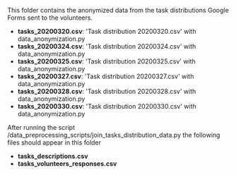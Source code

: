 This folder contains the anonymized data from the task distributions Google Forms sent to the volunteers.

- **tasks_20200320.csv**: 'Task distribution 20200320.csv' with data_anonymization.py
- **tasks_20200324.csv**: 'Task distribution 20200324.csv' with data_anonymization.py
- **tasks_20200325.csv**: 'Task distribution 20200325.csv' with data_anonymization.py
- **tasks_20200327.csv**: 'Task distribution 20200327.csv' with data_anonymization.py
- **tasks_20200328.csv**: 'Task distribution 20200328.csv' with data_anonymization.py
- **tasks_20200330.csv**: 'Task distribution 20200330.csv' with data_anonymization.py

After running the script /data_preprocessing_scripts/join_tasks_distribution_data.py the following files should appear
in this folder

- **tasks_descriptions.csv**
- **tasks_volunteers_responses.csv**